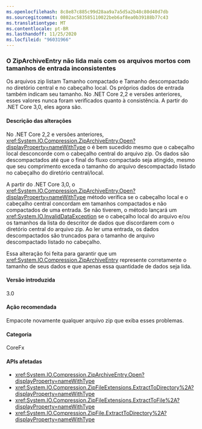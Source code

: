 ```yaml
---
ms.openlocfilehash: 8c8e87c885c99d28aa9a7a5d5a2b48c80d40d7db
ms.sourcegitcommit: 0802ac583585110022beb6af8ea0b39188b77c43
ms.translationtype: MT
ms.contentlocale: pt-BR
ms.lasthandoff: 11/25/2020
ms.locfileid: "96031966"
---
```

### <a name="ziparchiveentry-no-longer-handles-archives-with-inconsistent-entry-sizes"></a>O ZipArchiveEntry não lida mais com os arquivos mortos com tamanhos de entrada inconsistentes

Os arquivos zip listam Tamanho compactado e Tamanho descompactado no diretório central e no cabeçalho local.  Os próprios dados de entrada também indicam seu tamanho.  No .NET Core 2,2 e versões anteriores, esses valores nunca foram verificados quanto à consistência. A partir do .NET Core 3,0, eles agora são.

#### <a name="change-description"></a>Descrição das alterações

No .NET Core 2,2 e versões anteriores, <xref:System.IO.Compression.ZipArchiveEntry.Open?displayProperty=nameWithType> o é bem sucedido mesmo que o cabeçalho local desconcorde com o cabeçalho central do arquivo zip. Os dados são descompactados até que o final do fluxo compactado seja atingido, mesmo que seu comprimento exceda o tamanho do arquivo descompactado listado no cabeçalho do diretório central/local.

A partir do .NET Core 3,0, o <xref:System.IO.Compression.ZipArchiveEntry.Open?displayProperty=nameWithType> método verifica se o cabeçalho local e o cabeçalho central concordam em tamanhos compactados e não compactados de uma entrada.  Se não tiverem, o método lançará um <xref:System.IO.InvalidDataException> se o cabeçalho local do arquivo e/ou os tamanhos da lista do descritor de dados que discordarem com o diretório central do arquivo zip. Ao ler uma entrada, os dados descompactados são truncados para o tamanho de arquivo descompactado listado no cabeçalho.

Essa alteração foi feita para garantir que um <xref:System.IO.Compression.ZipArchiveEntry> represente corretamente o tamanho de seus dados e que apenas essa quantidade de dados seja lida.

#### <a name="version-introduced"></a>Versão introduzida

3.0

#### <a name="recommended-action"></a>Ação recomendada

Empacote novamente qualquer arquivo zip que exiba esses problemas.

#### <a name="category"></a>Categoria

CoreFx

#### <a name="affected-apis"></a>APIs afetadas

- <xref:System.IO.Compression.ZipArchiveEntry.Open?displayProperty=nameWithType>
- <xref:System.IO.Compression.ZipFileExtensions.ExtractToDirectory%2A?displayProperty=nameWithType>
- <xref:System.IO.Compression.ZipFileExtensions.ExtractToFile%2A?displayProperty=nameWithType>
- <xref:System.IO.Compression.ZipFile.ExtractToDirectory%2A?displayProperty=nameWithType>

<!--

#### Affected APIs

`M:System.IO.Compression.ZipArchiveEntry.Open`
`Overload:System.IO.Compression.ZipFileExtensions.ExtractToDirectory%2A`
`Overload:System.IO.Compression.ZipFileExtensions.ExtractToFile%2A`
`Overload:System.IO.Compression.ZipFile.ExtractToDirectory%2A`

-->
